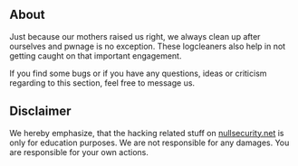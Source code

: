 About
-----
Just because our mothers raised us right, we always clean up after ourselves and
pwnage is no exception. These logcleaners also help in not getting caught on
that important engagement.

If you find some bugs or if you have any questions, ideas or criticism regarding
to this section, feel free to message us.

Disclaimer
----------
We hereby emphasize, that the hacking related stuff on
[nullsecurity.net](http://nullsecurity.net) is only for education purposes.
We are not responsible for any damages. You are responsible for your own
actions.
